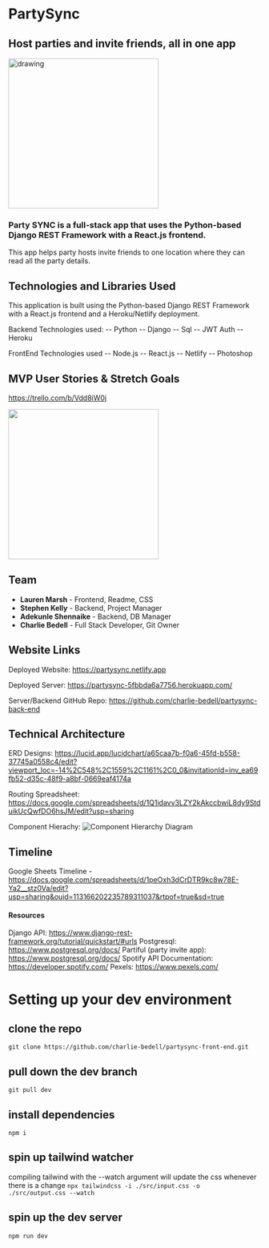 # PartySync

## Host parties and invite friends, all in one app


<img src="https://github.com/Stephen-c-Kelly/partysync-front-end/assets/149907841/0929675f-ad85-4f51-b7c0-1e5bed76cf81" alt="drawing" width="300"/>

### Party SYNC is a full-stack app that uses the Python-based Django REST Framework with a React.js frontend.

This app helps party hosts invite friends to one location where they can read all the party details. 


## Technologies and Libraries Used
This application is built using the Python-based Django REST Framework with a React.js frontend and a Heroku/Netlify deployment.

Backend Technologies used:
-- Python
-- Django
-- Sql
-- JWT Auth
-- Heroku


FrontEnd Technologies used
-- Node.js
-- React.js
-- Netlify
-- Photoshop

## MVP User Stories & Stretch Goals
https://trello.com/b/Vdd8iW0j


<img src="https://github.com/Stephen-c-Kelly/partysync-front-end/assets/149907841/69ac315a-451b-4708-b988-8ee19e51bb47" width="300"/>


## Team

- **Lauren Marsh** - Frontend, Readme, CSS
- **Stephen Kelly** - Backend, Project Manager
- **Adekunle Shennaike** - Backend, DB Manager
- **Charlie Bedell** - Full Stack Developer, Git Owner

## Website Links
Deployed Website: https://partysync.netlify.app

Deployed Server: https://partysync-5fbbda6a7756.herokuapp.com/

Server/Backend GitHub Repo: 
https://github.com/charlie-bedell/partysync-back-end 


## Technical Architecture
ERD Designs: 
https://lucid.app/lucidchart/a65caa7b-f0a6-45fd-b558-37745a0558c4/edit?viewport_loc=-14%2C548%2C1559%2C1161%2C0_0&invitationId=inv_ea69fb52-d35c-48f9-a8bf-0669eaf4174a 

Routing Spreadsheet:
https://docs.google.com/spreadsheets/d/1Q1idavv3LZY2kAkccbwiL8dy9StduikUcQwfDO6hsJM/edit?usp=sharing

Component Hierachy: 
![Component Hierarchy Diagram](https://github.com/Stephen-c-Kelly/partysync-front-end/assets/149907841/0d0d167e-a0cb-47eb-83a9-ff10541281a8)

## Timeline
Google Sheets Timeline - https://docs.google.com/spreadsheets/d/1peOxh3dCrDTR9kc8w78E-Ya2__stz0Va/edit?usp=sharing&ouid=113166202235789311037&rtpof=true&sd=true
	
#### Resources
Django API: https://www.django-rest-framework.org/tutorial/quickstart/#urls 
Postgresql: https://www.postgresql.org/docs/
Partiful (party invite app): https://www.postgresql.org/docs/ 
Spotify API Documentation: https://developer.spotify.com/
Pexels: https://www.pexels.com/

# Setting up your dev environment

## clone the repo

`git clone https://github.com/charlie-bedell/partysync-front-end.git`

## pull down the dev branch

`git pull dev`

## install dependencies

`npm i`

## spin up tailwind watcher

compiling tailwind with the --watch argument will update the css whenever there
is a change
`npx tailwindcss -i ./src/input.css -o ./src/output.css --watch`

## spin up the dev server

`npm run dev`
